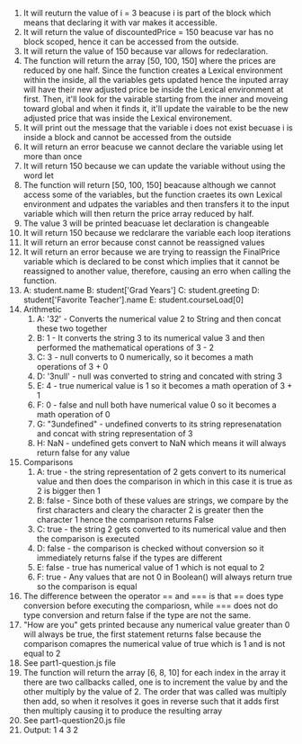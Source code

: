 1. It will reuturn the value of i = 3 beacuse i is part of the block which means that declaring it with var makes it accessible.
2. It will return the value of discountedPrice = 150 beacuse var has no block scoped, hence it can be accessed from the outside. 
3. It will return the value of 150 because var allows for redeclaration. 
4. The function will return the array [50, 100, 150] where the prices are reduced by one half. Since the function creates a Lexical environment within the inside, all the variables gets updated hence the inputed array will have their new adjusted price be inside the Lexical environment at first. Then, it'll look for the vairable starting from the inner and moveing toward global and when it finds it, it'll update the vairable to be the new adjusted price that was inside the Lexical environement.
5. It will print out the message that the variable i does not exist becuase i is inside a block and cannot be accessed from the outside
6. It will return an error beacuse we cannot declare the variable using let more than once
7. It will return 150 because we can update the variable without using the word let
8. The function will return [50, 100, 150] beacause although we cannot access some of the variables, but the function craetes its own Lexical environment and udpates the variables and then transfers it to the input variable which will then return the price array reduced by half.
9. The value 3 will be printed beacuase let declaration is changeable
10. It will return 150 because we redclarare the variable each loop iterations
11. It will return an error because const cannot be reassigned values
12. It will return an error because we are trying to reassign the FinalPrice variable which is declared to be const which implies that it cannot be reassigned to another value, therefore, causing an erro when calling the function. 
13. A: student.name B: student['Grad Years'] C: student.greeting D: student['Favorite Teacher'].name E: student.courseLoad[0]
14. Arithmetic
    1.  A: '32' - Converts the numerical value 2 to String and then concat these two together 
    2.  B: 1 - It converts the string 3 to its numerical value 3 and then performed the mathematical operations of 3 - 2
    3.  C: 3 - null converts to 0 numerically, so it becomes a math operations of 3 + 0
    4.  D: '3null' - null was converted to string and concated with string 3 
    5.  E: 4 - true numerical value is 1 so it becomes a math operation of 3 + 1
    6.  F: 0 - false and null both have numerical value 0 so it becomes a math operation of 0
    7.  G: "3undefined" - undefined converts to its string represenatation and concat with string representation of 3
    8.  H: NaN - undefined gets convert to NaN which means it will always return false for any value
15. Comparisons
    1.  A: true - the string representation of 2 gets convert to its numerical value and then does the comparison in which in this case it is true as 2 is bigger then 1
    2.  B: false - Since both of these values are strings, we compare by the first characters and cleary the character 2 is greater then the character 1 hence the comparison returns False
    3.  C: true - the string 2 gets converted to its numerical value and then the comparison is executed
    4.  D: false - the comparison is checked without conversion so it immediately returns false if the types are different
    5.  E: false - true has numerical value of 1 which is not equal to 2
    6.  F: true - Any values that are not 0 in Boolean() will always return true so the comparison is equal
16. The difference between the operator == and === is that == does type conversion before executing the compariosn, while === does not do type conversion and return false if the type are not the same. 
17. "How are you" gets printed because any numerical value greater than 0 will always be true, the first statement returns false because the comparison comapres the numerical value of true which is 1 and is not equal to 2
18. See part1-question.js file
19. The function will return the array [6, 8, 10] for each index in the array it there are two callbacks called, one is to increment the value by and the other multiply by the value of 2. The order that was called was multiply then add, so when it resolves it goes in reverse such that it adds first then multiply causing it to produce the resulting array 
20. See part1-question20.js file
21. Output: 1 4 3 2